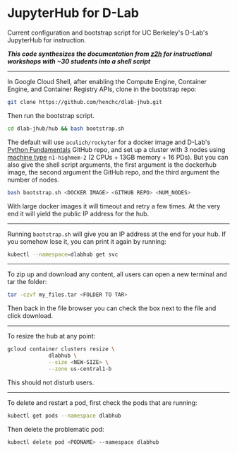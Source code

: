 # JupyterHub for D-Lab

Current configuration and bootstrap script for UC Berkeley's D-Lab's JupyterHub for instruction.

***This code synthesizes the documentation from [z2h](https://zero-to-jupyterhub.readthedocs.io/en/latest/) for instructional workshops with ~30 students into a shell script***

---


In Google Cloud Shell, after enabling the Compute Engine, Container Engine, and Container Registry APIs, clone in the bootstrap repo:

```bash
git clone https://github.com/henchc/dlab-jhub.git
```

Then run the bootstrap script.

```bash
cd dlab-jhub/hub && bash bootstrap.sh
```

The default will use `aculich/rockyter` for a docker image and D-Lab's [Python Fundamentals](https://github.com/dlab-berkeley/programming-fundamentals) GitHub repo, and set up a cluster with 3 nodes using [machine type](https://cloud.google.com/compute/docs/machine-types) `n1-highmem-2` (2 CPUs + 13GB memory + 16 PDs). But you can also give the shell script arguments, the first argument is the dockerhub image, the second argument the GitHub repo, and the third argument the number of nodes.

```bash
bash bootstrap.sh <DOCKER IMAGE> <GITHUB REPO> <NUM_NODES>
```

With large docker images it will timeout and retry a few times. At the very end it will yield the public IP address for the hub.

---

Running `bootstrap.sh` will give you an IP address at the end for your hub. If you somehow lose it, you can print it again by running:

```bash
kubectl --namespace=dlabhub get svc
```

---

To zip up and download any content, all users can open a new terminal and tar the folder:

```bash
tar -czvf my_files.tar <FOLDER TO TAR>
```

Then back in the file browser you can check the box next to the file and click download.

---

To resize the hub at any point:

```bash
gcloud container clusters resize \
             dlabhub \
             --size <NEW-SIZE> \
             --zone us-central1-b
```

This should not disturb users.

---

To delete and restart a pod, first check the pods that are running:

```bash
kubectl get pods --namespace dlabhub
```
Then delete the problematic pod:

```bash
kubectl delete pod <PODNAME> --namespace dlabhub
```